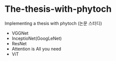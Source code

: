 # The-thesis-with-phytoch
Implementing a thesis with phytoch (논문 스터디)
- VGGNet
- InceptioNet(GoogLeNet)
- ResNet
- Attention is All you need
- ViT
